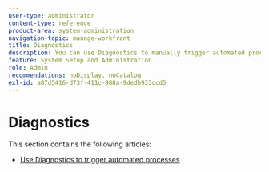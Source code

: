 ```yaml
---
user-type: administrator
content-type: reference
product-area: system-administration
navigation-topic: manage-workfront
title: Diagnostics
description: You can use Diagnostics to manually trigger automated processes, such as time-based scripts, recalculations, and email notifications.
feature: System Setup and Administration
role: Admin
recommendations: noDisplay, noCatalog
exl-id: a87d5416-d73f-411c-988a-9dedb933ccd5
---
```

# Diagnostics

This section contains the following articles:

* [Use Diagnostics to trigger automated processes](../../../administration-and-setup/manage-workfront/run-diagnostics/use-diagnostics-to-trigger-automated-processes.md)

